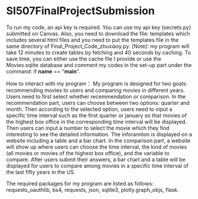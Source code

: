 # SI507FinalProjectSubmission

To run my code, an api key is required. You can use my api key (secrets.py) submitted on Canvas. Also, you need to download the file: templates which includes several html files and you need to put the templates file in the same directory of Final_Project_Code_zhuxiaoy.py.
[Note]: my program will take 12 minutes to create tables by fetching and 40 seconds by caching. To save time, you can either use the cache file I provide or use the Movies.sqlite database and comment my codes in the set-up part under the command: if __name__ == “__main__”.

How to interact with my program：
My program is designed for two goals: recommending movies to users and comparing movies in different years. Users need to first select whether recemmendation or comparison. In the recommendation part, users can choose between two options: quarter and month. Then according to the selected option, users need to input a specific time interval such as the first quarter or january so that movies of the highest box office in the corresponding time interval will be displayed. Then users can input a number to select the movie which they find interesting to see the detailed information. The inforamiton is displayed on a website including a table and a bar chart. In the comparison part, a website will show up where users can choose the time interval, the kind of movies (all movies or movies of the highest box office), and the variable to compare. After users submit their answers, a bar chart and a table will be displayed for users to compare among movies in a specific time interval of the last fifty years in the US.

The required packages for my program are listed as follows: requests_oauthlib, bs4, requests, json, sqlite3, plotly.graph_objs, flask.
